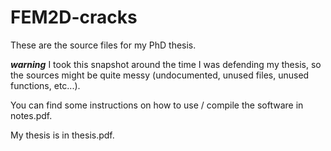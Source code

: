 # FEM2D-cracks

These are the source files for my PhD thesis.

***warning***
I took this snapshot around the time I was defending my thesis, so the sources might be quite messy (undocumented, unused files, unused functions, etc...).

You can find some instructions on how to use / compile the software in notes.pdf.

My thesis is in thesis.pdf.


